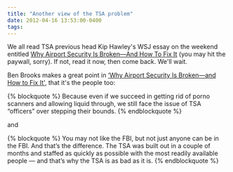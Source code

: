 ```yaml
---
title: "Another view of the TSA problem"
date: 2012-04-16 13:53:00-0400
tags:
---
```


We all read TSA previous head Kip Hawley's WSJ essay on the weekend entitled [Why Airport Security Is Broken—And How To Fix It](http://online.wsj.com/article/SB10001424052702303815404577335783535660546.html?mod=WSJ_hps_editorsPicks_1) (you may hit the paywall, sorry). If not, read it now, then come back. We'll wait.

Ben Brooks makes a great point in [‘Why Airport Security Is Broken—and How to Fix It'](http://brooksreview.net/2012/04/tsa-hawley/), that it's the people too:

{% blockquote %}
Because even if we succeed in getting rid of porno scanners and allowing liquid through, we still face the issue of TSA “officers” over stepping their bounds.
{% endblockquote %}

and

{% blockquote %}
You may not like the FBI, but not just anyone can be in the FBI. And that’s the difference. The TSA was built out in a couple of months and staffed as quickly as possible with the most readily available people — and that’s why the TSA is as bad as it is.
{% endblockquote %}
